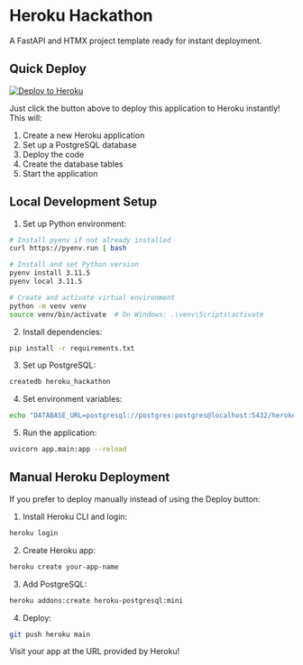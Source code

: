 # Heroku Hackathon

A FastAPI and HTMX project template ready for instant deployment.

## Quick Deploy
[![Deploy to Heroku](https://www.herokucdn.com/deploy/button.svg)](https://heroku.com/deploy)

Just click the button above to deploy this application to Heroku instantly! This will:
1. Create a new Heroku application
2. Set up a PostgreSQL database
3. Deploy the code
4. Create the database tables
5. Start the application

## Local Development Setup

1. Set up Python environment:
```bash
# Install pyenv if not already installed
curl https://pyenv.run | bash

# Install and set Python version
pyenv install 3.11.5
pyenv local 3.11.5

# Create and activate virtual environment
python -m venv venv
source venv/bin/activate  # On Windows: .\venv\Scripts\activate
```

2. Install dependencies:
```bash
pip install -r requirements.txt
```

3. Set up PostgreSQL:
```bash
createdb heroku_hackathon
```

4. Set environment variables:
```bash
echo "DATABASE_URL=postgresql://postgres:postgres@localhost:5432/heroku_hackathon" > .env
```

5. Run the application:
```bash
uvicorn app.main:app --reload
```

## Manual Heroku Deployment
If you prefer to deploy manually instead of using the Deploy button:

1. Install Heroku CLI and login:
```bash
heroku login
```

2. Create Heroku app:
```bash
heroku create your-app-name
```

3. Add PostgreSQL:
```bash
heroku addons:create heroku-postgresql:mini
```

4. Deploy:
```bash
git push heroku main
```

Visit your app at the URL provided by Heroku!